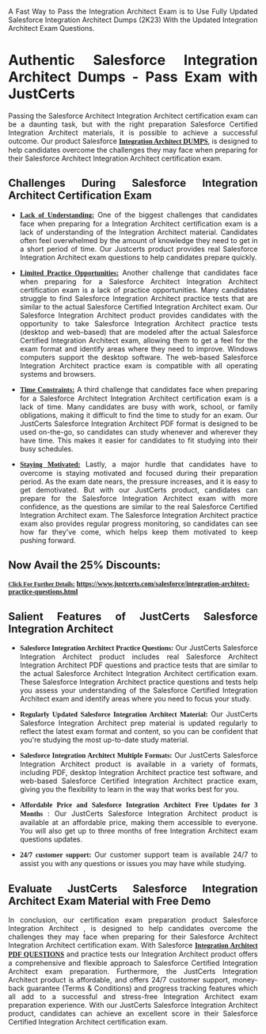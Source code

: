 <p dir="auto" style="text-align: justify;">A Fast Way to Pass the Integration Architect Exam is to Use Fully Updated Salesforce Integration Architect Dumps (2K23) With the Updated Integration Architect Exam Questions.</p>

<h1 style="text-align: justify;"><strong>Authentic Salesforce Integration Architect Dumps - Pass Exam with JustCerts</strong></h1>

<p style="text-align: justify;">Passing the Salesforce Architect Integration Architect certification exam can be a daunting task, but with the right preparation Salesforce Certified Integration Architect materials, it is possible to achieve a successful outcome. Our product Salesforce <strong><a href="https://www.justcerts.com/salesforce/integration-architect-practice-questions.html"><span style="font-family:Georgia,serif;"><u>Integration Architect DUMPS</u></span></a></strong>, is designed to help candidates overcome the challenges they may face when preparing for their Salesforce Architect Integration Architect certification exam.</p>

<h2 style="text-align: justify;"><strong>Challenges During Salesforce Integration Architect Certification Exam</strong></h2>

<ul>
	<li style="text-align: justify;"><u><span style="font-family:Georgia,serif;"><strong>Lack of Understanding:</strong></span></u> One of the biggest challenges that candidates face when preparing for a Integration Architect certification exam is a lack of understanding of the Integration Architect material. Candidates often feel overwhelmed by the amount of knowledge they need to get in a short period of time. Our Justcerts product provides real Salesforce Integration Architect exam questions to help candidates prepare quickly.</li>
</ul>

<ul>
	<li style="text-align: justify;"><u><span style="font-family:Georgia,serif;"><strong>Limited Practice Opportunities:</strong></span></u> Another challenge that candidates face when preparing for a Salesforce Architect Integration Architect certification exam is a lack of practice opportunities. Many candidates struggle to find Salesforce Integration Architect practice tests that are similar to the actual Salesforce Certified Integration Architect exam. Our Salesforce Integration Architect product provides candidates with the opportunity to take Salesforce Integration Architect practice tests (desktop and web-based) that are modeled after the actual Salesforce Certified Integration Architect exam, allowing them to get a feel for the exam format and identify areas where they need to improve. Windows computers support the desktop software. The web-based Salesforce Integration Architect practice exam is compatible with all operating systems and browsers.</li>
</ul>

<ul>
	<li style="text-align: justify;"><u><span style="font-family:Georgia,serif;"><strong>Time Constraints:</strong></span></u> A third challenge that candidates face when preparing for a Salesforce Architect Integration Architect certification exam is a lack of time. Many candidates are busy with work, school, or family obligations, making it difficult to find the time to study for an exam. Our JustCerts Salesforce Integration Architect PDF format is designed to be used on-the-go, so candidates can study whenever and wherever they have time. This makes it easier for candidates to fit studying into their busy schedules.</li>
</ul>

<ul>
	<li style="text-align: justify;"><u><span style="font-family:Georgia,serif;"><strong>Staying Motivated:</strong></span></u> Lastly, a major hurdle that candidates have to overcome is staying motivated and focused during their preparation period. As the exam date nears, the pressure increases, and it is easy to get demotivated. But with our JustCerts product, candidates can prepare for the Salesforce Integration Architect exam with more confidence, as the questions are similar to the real Salesforce Certified Integration Architect exam. The Salesforce Integration Architect practice exam also provides regular progress monitoring, so candidates can see how far they&#39;ve come, which helps keep them motivated to keep pushing forward.</li>
</ul>

<h2 style="text-align: justify;"><strong>Now Avail the 25% Discounts:</strong></h2>

<p><span style="font-size:12px;"><u><span style="font-family:Georgia,serif;"><strong>Click For Further Details:</strong></span></u></span><span style="font-size:14px;"><span style="font-family:Georgia,serif;"><strong> <a href="https://www.justcerts.com/salesforce/integration-architect-practice-questions.html">https://www.justcerts.com/salesforce/integration-architect-practice-questions.html</a></strong></span></span></p>

<h2 style="text-align: justify;"><strong>Salient Features of JustCerts Salesforce Integration Architect</strong></h2>

<ul>
	<li style="text-align: justify;"><span style="font-family:Georgia,serif;"><strong>Salesforce Integration Architect Practice Questions:</strong></span> Our JustCerts Salesforce Integration Architect product includes real Salesforce Architect Integration Architect PDF questions and practice tests that are similar to the actual Salesforce Architect Integration Architect certification exam. These Salesforce Integration Architect practice questions and tests help you assess your understanding of the Salesforce Certified Integration Architect exam and identify areas where you need to focus your study.</li>
</ul>

<ul>
	<li style="text-align: justify;"><span style="font-family:Georgia,serif;"><strong>Regularly Updated Salesforce Integration Architect Material:</strong></span> Our JustCerts Salesforce Integration Architect prep material is updated regularly to reflect the latest exam format and content, so you can be confident that you&#39;re studying the most up-to-date study material.</li>
</ul>

<ul>
	<li style="text-align: justify;"><span style="font-family:Georgia,serif;"><strong>Salesforce Integration Architect Multiple Formats:</strong></span> Our JustCerts Salesforce Integration Architect product is available in a variety of formats, including PDF, desktop Integration Architect practice test software, and web-based Salesforce Certified Integration Architect practice exam, giving you the flexibility to learn in the way that works best for you.</li>
</ul>

<ul>
	<li style="text-align: justify;"><span style="font-family:Georgia,serif;"><strong>Affordable Price and Salesforce Integration Architect Free Updates for 3 Months</strong></span> : Our JustCerts Salesforce Integration Architect product is available at an affordable price, making them accessible to everyone. You will also get up to three months of free Integration Architect exam questions updates.</li>
</ul>

<ul>
	<li style="text-align: justify;"><span style="font-family:Georgia,serif;"><strong>24/7 customer support:</strong></span> Our customer support team is available 24/7 to assist you with any questions or issues you may have while studying.</li>
</ul>

<h2 style="text-align: justify;"><strong>Evaluate JustCerts Salesforce Integration Architect Exam Material with Free Demo</strong></h2>

<p style="text-align: justify;">In conclusion, our certification exam preparation product Salesforce Integration Architect , is designed to help candidates overcome the challenges they may face when preparing for their Salesforce Architect Integration Architect certification exam. With Salesforce <a href="https://www.justcerts.com/salesforce/integration-architect-practice-questions.html"><u><strong><span style="font-family:Georgia,serif;">Integration Architect PDF QUESTIONS</span></strong></u></a> and practice tests our Integration Architect product offers a comprehensive and flexible approach to Salesforce Certified Integration Architect exam preparation. Furthermore, the JustCerts Integration Architect product is affordable, and offers 24/7 customer support, money-back guarantee (Terms &amp; Conditions) and progress tracking features which all add to a successful and stress-free Integration Architect exam preparation experience. With our JustCerts Salesforce Integration Architect product, candidates can achieve an excellent score in their Salesforce Certified Integration Architect certification exam.</p>
